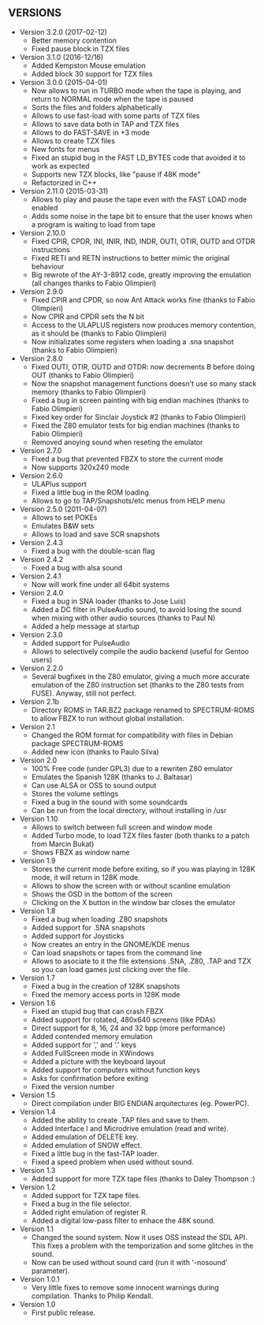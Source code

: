 ## VERSIONS ##
* Version 3.2.0 (2017-02-12)
   * Better memory contention
   * Fixed pause block in TZX files
* Version 3.1.0 (2016-12/16)
   * Added Kempston Mouse emulation
   * Added block 30 support for TZX files
* Version 3.0.0 (2015-04-01)
   * Now allows to run in TURBO mode when the tape is playing, and return to NORMAL mode when the tape is paused
   * Sorts the files and folders alphabetically
   * Allows to use fast-load with some parts of TZX files
   * Allows to save data both in TAP and TZX files
   * Allows to do FAST-SAVE in +3 mode
   * Allows to create TZX files
   * New fonts for menus
   * Fixed an stupid bug in the FAST LD_BYTES code that avoided it to work as expected
   * Supports new TZX blocks, like "pause if 48K mode"
   * Refactorized in C++
* Version 2.11.0 (2015-03-31)
   * Allows to play and pause the tape even with the FAST LOAD mode enabled  
   * Adds some noise in the tape bit to ensure that the user knows when a program is waiting to load from tape
* Version 2.10.0
   * Fixed CPIR, CPDR, INI, INIR, IND, INDR, OUTI, OTIR, OUTD and OTDR instructions
   * Fixed RETI and RETN instructions to better mimic the original behaviour
   * Big rewrote of the AY-3-8912 code, greatly improving the emulation
(all changes thanks to Fabio Olimpieri)
* Version 2.9.0
   * Fixed CPIR and CPDR, so now Ant Attack works fine (thanks to Fabio Olimpieri)
   * Now CPIR and CPDR sets the N bit
   * Access to the ULAPLUS registers now produces memory contention, as it should be (thanks to Fabio Olimpieri)
   * Now initializates some registers when loading a .sna snapshot (thanks to Fabio Olimpieri)
* Version 2.8.0
   * Fixed OUTI, OTIR, OUTD and OTDR: now decrements B before doing OUT (thanks to Fabio Olimpieri)
   * Now the snapshot management functions doesn't use so many stack memory (thanks to Fabio Olimpieri)
   * Fixed a bug in screen painting with big endian machines (thanks to Fabio Olimpieri)
   * Fixed key order for Sinclair Joystick #2 (thanks to Fabio Olimpieri)
   * Fixed the Z80 emulator tests for big endian machines (thanks to Fabio Olimpieri)
   * Removed anoying sound when reseting the emulator
* Version 2.7.0
   * Fixed a bug that prevented FBZX to store the current mode
   * Now supports 320x240 mode
* Version 2.6.0
   * ULAPlus support
   * Fixed a little bug in the ROM loading
   * Allows to go to TAP/Snapshots/etc menus from HELP menu
* Version 2.5.0 (2011-04-07)
   * Allows to set POKEs
   * Emulates B&W sets
   * Allows to load and save SCR snapshots
* Version 2.4.3
   * Fixed a bug with the double-scan flag
* Version 2.4.2
   * Fixed a bug with alsa sound
* Version 2.4.1
   * Now will work fine under all 64bit systems
* Version 2.4.0
   * Fixed a bug in SNA loader (thanks to Jose Luis)
   * Added a DC filter in PulseAudio sound, to avoid losing the sound when
mixing with other audio sources (thanks to Paul N)
   * Added a help message at startup
* Version 2.3.0
   * Added support for PulseAudio
   * Allows to selectively compile the audio backend (useful for Gentoo users)
* Version 2.2.0
   * Several bugfixes in the Z80 emulator, giving a much more accurate
emulation of the Z80 instruction set (thanks to the Z80 tests from
FUSE). Anyway, still not perfect.
* Version 2.1b
   * Directory ROMS in TAR.BZ2 package renamed to SPECTRUM-ROMS to allow FBZX
to run without global installation.
* Version 2.1
   * Changed the ROM format for compatibility with files in
Debian package SPECTRUM-ROMS
   * Added new icon (thanks to Paulo Silva)
* Version 2.0
   * 100% Free code (under GPL3) due to a rewriten Z80 emulator
   * Emulates the Spanish 128K (thanks to J. Baltasar)
   * Can use ALSA or OSS to sound output
   * Stores the volume settings
   * Fixed a bug in the sound with some soundcards
   * Can be run from the local directory, without installing in /usr
* Version 1.10
   * Allows to switch between full screen and window mode
   * Added Turbo mode, to load TZX files faster (both thanks to a patch
from Marcin Bukat)
   * Shows FBZX as window name
* Version 1.9
   * Stores the current mode before exiting, so if you was playing in 128K
mode, it will return in 128K mode.
   * Allows to show the screen with or without scanline emulation
   * Shows the OSD in the bottom of the screen
   * Clicking on the X button in the window bar closes the emulator
* Version 1.8
   * Fixed a bug when loading .Z80 snapshots
   * Added support for .SNA snapshots
   * Added support for Joysticks
   * Now creates an entry in the GNOME/KDE menus
   * Can load snapshots or tapes from the command line
   * Allows to asociate to it the file extensions .SNA, .Z80, .TAP and TZX so
you can load games just clicking over the file.
* Version 1.7
   * Fixed a bug in the creation of 128K snapshots
   * Fixed the memory access ports in 128K mode
* Version 1.6
   * Fixed an stupid bug that can crash FBZX
   * Added support for rotated, 480x640 screens (like PDAs)
   * Direct support for 8, 16, 24 and 32 bpp (more performance)
   * Added contended memory emulation
   * Added support for ',' and '.' keys
   * Added FullScreen mode in XWindows
   * Added a picture with the keyboard layout
   * Added support for computers without function keys
   * Asks for confirmation before exiting
   * Fixed the version number
* Version 1.5
   * Direct compilation under BIG ENDIAN arquitectures (eg. PowerPC).
* Version 1.4
   * Added the ability to create .TAP files and save to them.
   * Added Interface I and Microdrive emulation (read and write).
   * Added emulation of DELETE key.
   * Added emulation of SNOW effect.
   * Fixed a little bug in the fast-TAP loader.
   * Fixed a speed problem when used without sound.
* Version 1.3
   * Added support for more TZX tape files (thanks to Daley Thompson :)
* Version 1.2
   * Added support for TZX tape files.
   * Fixed a bug in the file selector.
   * Added right emulation of register R.
   * Added a digital low-pass filter to enhace the 48K sound.
* Version 1.1
   * Changed the sound system. Now it uses OSS instead the SDL API. This fixes a
problem with the temporization and some glitches in the sound.
   * Now can be used without sound card (run it with '-nosound' parameter).
* Version 1.0.1
   * Very little fixes to remove some innocent warnings during compilation. Thanks
to Philip Kendall.
* Version 1.0
   * First public release.
